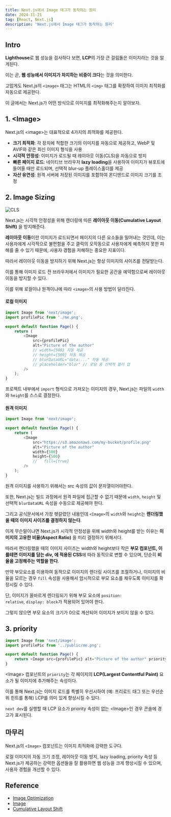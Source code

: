 ```yaml
---
title: Next.js에서 Image 태그가 동작하는 원리
date: 2024-11-21
tag: [React, Next.js]
description: 'Next.js에서 Image 태그가 동작하는 원리'
---
```


## Intro

**Lighthouse**로 웹 성능을 검사하다 보면, **LCP**의 가장 큰 걸림돌은 이미지라는 것을 알게된다.

이는 곧, **웹 성능에서 이미지가 차지하는 비중이 크다**는 것을 의미한다.

고맙게도 Next.js의 <code>\<image\></code> 태그는 HTML의 <code>\<img\></code> 태그를 확장하여 이미지 최적화를 자동으로 제공한다.

이 글에서는 Next.js가 어떤 방식으로 이미지를 최적화해주는지 알아보자.

## 1. \<Image\>

Next.js의 \<image\>는 대표적으로 4가지의 최적화를 제공한다.

-   **크기 최적화**: 각 장치에 적합한 크기의 이미지를 자동으로 제공하고, WebP 및 AVIF와 같은 최신 이미지 형식을 사용
-   **시각적 안정성**: 이미지가 로드될 때 레이아웃 이동(CLS)을 자동으로 방지
-   **빠른 페이지 로드**: 네이티브 브라우저 **lazy loading**을 사용하여 이미지가 뷰포트에 들어올 때만 로드되며, 선택적 blur-up 플레이스홀더를 제공
-   **자산 유연성**: 원격 서버에 저장된 이미지를 포함하여 온디맨드로 이미지 크기를 조정

## 2. Image Sizing

![CLS](/markdowns/images/post11-20/CLS.gif)

Next.js는 시각적 안정성을 위해 렌더링에 따른 **레이아웃 이동(Cumulative Layout Shift)** 을 방지해준다.

**레이아웃 이동**이란 이미지가 로드되면서 페이지의 다른 요소들을 밀어내는 것인데, 이는 사용자에게 시각적으로 불편함을 주고 클릭의 오작동으로 사용자에게 예측하지 못한 피해를 줄 수 있기 때문에, 사용자 경험을 저해하는 중요한 지표이다.

따라서 레이아웃 이동을 방지하기 위해 Next.js는 항상 이미지의 사이즈를 전달받는다.

이를 통해 이미지 로드 전 브라우저에서 이미지가 필요한 공간을 예약함으로써 레이아웃 이동을 방지할 수 있다.

이를 위해 로컬이냐 원격이냐에 따라 <code>\<image\></code>의 사용 방법이 달라진다.

#### 로컬 이미지

```javascript
import Image from 'next/image';
import profilePic from './me.png';

export default function Page() {
    return (
        <Image
            src={profilePic}
            alt="Picture of the author"
            // width={500} 자동 제공
            // height={500} 자동 제공
            // blurDataURL="data:..." 자동 제공
            // placeholder="blur" // 로딩 중 선택적 블러 업
        />
    );
}
```

프로젝트 내부에서 <code>import</code> 형식으로 가져오는 이미지의 경우, Next.js는 파일의 <code>width</code>와 <code>height</code>를 스스로 결정한다.

#### 원격 이미지

```javascript
import Image from 'next/image';

export default function Page() {
    return (
        <Image
            src="https://s3.amazonaws.com/my-bucket/profile.png"
            alt="Picture of the author"
            width={500}
            height={500}
            //   fill={true}
        />
    );
}
```

원격 이미지를 사용하기 위해서는 src 속성의 값이 문자열이어야한다.

또한, Next.js는 빌드 과정에서 원격 파일에 접근할 수 없기 때문에 <code>width</code>, <code>height</code> 및 선택적 <code>blurDataURL</code> 속성을 수동으로 제공해야 한다.

그리고 공식문서에서 가장 헷갈렸던 내용인데 <code>\<Image\></code>의 <code>width</code>와 <code>height</code>는 **렌더링했을 때의 이미지 사이즈를 결정하지 않는다**.

이게 무슨말이냐면 Next.js가 시각적 안정성을 위해 width와 height를 받는 이유는 **이미지의 고유한 비율(Aspect Ratio)** 을 미리 결정하기 위해서다.

따라서 렌더링했을 때의 이미지 사이즈는 width와 height보다 작은 **부모 컴포넌트, 이를테면 이미지를 담는 div, 에 적용된 CSS**에 따라 동적으로 변할 수 있으며, 단순히 **비율을 고정해주는 역할을 한다**.

만약 부모요소를 이용하여 동적으로 이미지의 렌더링 사이즈를 조절하거나, 이미지의 비율을 모르는 경우 <code>fill</code> 속성을 사용해서 암시적으로 부모 요소를 채우도록 이미지를 확장시킬 수 있다.

단, 이미지가 올바르게 렌더링되기 위해 부모 요소에 <code>position: relative</code>, <code>display: block</code>가 적용되어 있어야 한다.

그렇지 않으면 부모 요소의 크기가 0으로 계산되어 이미지가 보이지 않을 수 있다.

## 3. priority

```javascript
import Image from 'next/image';
import profilePic from '../public/me.png';

export default function Page() {
    return <Image src={profilePic} alt="Picture of the author" priority />;
}
```

\<Image\> 컴포넌트의 <code>priority</code>는 각 페이지의 **LCP(Largest Contentful Paint)** 요소가 될 이미지에 추가해주는 속성이다.

이를 통해 Next.js는 이미지 로드를 특별히 우선시하여 (예: 프리로드 태그 또는 우선순위 힌트를 통해) LCP를 의미 있게 향상시킬 수 있다.

<code>next dev</code>를 실행할 때 LCP 요소가 priority 속성이 없는 \<Image\>인 경우 콘솔에 경고가 표시된다.

## 마무리

Next.js의 <code>\<Image\></code> 컴포넌트는 이미지 최적화에 강력한 도구다.

로컬 이미지의 자동 크기 조정, 레이아웃 이동 방지, lazy loading, priority 속성 등 Next.js가 제공하는 강력한 옵션들을 잘 활용하면 웹 성능을 크게 향상시킬 수 있으며, 사용자 경험을 개선할 수 있다.

## Reference

-   [Image Optimization](https://nextjs-ko.org/docs/app/building-your-application/optimizing/images#local-images)
-   [Image](https://nextjs.org/docs/pages/api-reference/components/image)
-   [Cumulative Layout Shift](https://wit.nts-corp.com/2020/12/28/6240)
